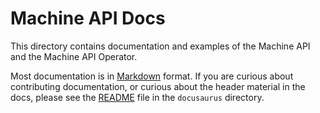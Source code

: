 # Machine API Docs

This directory contains documentation and examples of the Machine API and the
Machine API Operator.

Most documentation is in [Markdown](https://www.markdownguide.org/) format. If you are curious
about contributing documentation, or curious about the header material in the docs, please see
the [README](../docusaurus/README.md) file in the `docusaurus` directory.
